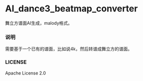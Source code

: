 # AI_dance3_beatmap_converter
舞立方谱面AI生成，malody格式。

### 说明
需要基于一个已有的谱面，比如说4k，然后转谱成舞立方的谱面。


### LICENSE
Apache License 2.0
